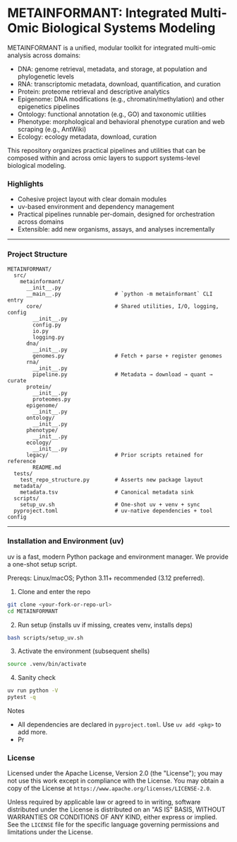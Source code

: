 # METAINFORMANT: Integrated Multi-Omic Biological Systems Modeling

METAINFORMANT is a unified, modular toolkit for integrated multi-omic analysis across domains:
- DNA: genome retrieval, metadata, and storage, at population and phylogenetic levels
- RNA: transcriptomic metadata, download, quantification, and curation
- Protein: proteome retrieval and descriptive analytics
- Epigenome: DNA modifications (e.g., chromatin/methylation) and other epigenetics pipelines
- Ontology: functional annotation (e.g., GO) and taxonomic utilities
- Phenotype: morphological and behavioral phenotype curation and web scraping (e.g., AntWiki)
- Ecology: ecology metadata, download, curation

This repository organizes practical pipelines and utilities that can be composed within and across omic layers to support systems-level biological modeling.

### Highlights
- Cohesive project layout with clear domain modules
- uv-based environment and dependency management
- Practical pipelines runnable per-domain, designed for orchestration across domains
- Extensible: add new organisms, assays, and analyses incrementally

---

### Project Structure

```
METAINFORMANT/
  src/
    metainformant/
      __init__.py
      __main__.py                 # `python -m metainformant` CLI entry
      core/                       # Shared utilities, I/O, logging, config
        __init__.py
        config.py
        io.py
        logging.py
      dna/
        __init__.py
        genomes.py                # Fetch + parse + register genomes
      rna/
        __init__.py
        pipeline.py               # Metadata → download → quant → curate
      protein/
        __init__.py
        proteomes.py
      epigenome/
        __init__.py
      ontology/
        __init__.py
      phenotype/
        __init__.py
      ecology/
        __init__.py
      legacy/                     # Prior scripts retained for reference
        README.md
  tests/
    test_repo_structure.py        # Asserts new package layout
  metadata/
    metadata.tsv                  # Canonical metadata sink
  scripts/
    setup_uv.sh                   # One-shot uv + venv + sync
  pyproject.toml                  # uv-native dependencies + tool config
```

---

### Installation and Environment (uv)

uv is a fast, modern Python package and environment manager. We provide a one-shot setup script.

Prereqs: Linux/macOS; Python 3.11+ recommended (3.12 preferred).

1. Clone and enter the repo
```bash
git clone <your-fork-or-repo-url>
cd METAINFORMANT
```

2. Run setup (installs uv if missing, creates venv, installs deps)
```bash
bash scripts/setup_uv.sh
```

3. Activate the environment (subsequent shells)
```bash
source .venv/bin/activate
```

4. Sanity check
```bash
uv run python -V
pytest -q
```

Notes
- All dependencies are declared in `pyproject.toml`. Use `uv add <pkg>` to add more.
- Pr

### License
Licensed under the Apache License, Version 2.0 (the "License"); you may not use this work except in compliance with the License. You may obtain a copy of the License at `https://www.apache.org/licenses/LICENSE-2.0`.

Unless required by applicable law or agreed to in writing, software distributed under the License is distributed on an "AS IS" BASIS, WITHOUT WARRANTIES OR CONDITIONS OF ANY KIND, either express or implied. See the `LICENSE` file for the specific language governing permissions and limitations under the License.


